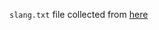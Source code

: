 `slang.txt` file collected from [here](https://github.com/rishabhverma17/sms_slang_translator/blob/master/slang.txt)
